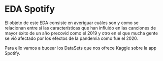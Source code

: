 # EDA Spotify
El objeto de este EDA  consiste en averiguar cuáles son y como se relacionan entre sí las características que han influido en las canciones de mayor éxito de un año precovid como el 2019 y otro en el que mucha gente se vió afectado por los efectos de la pandemia como fue el 2020.

Para ello vamos a bucear los DataSets que nos ofrece Kaggle sobre la app Spotify.
